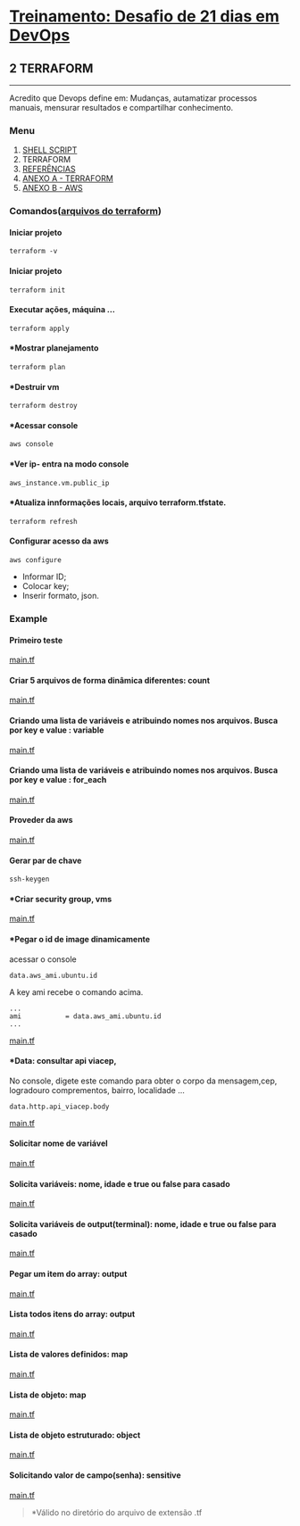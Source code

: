 # [Treinamento: Desafio de 21 dias em DevOps](../../README.md)
## 2 TERRAFORM
<hr>
Acredito que Devops define em: Mudanças, autamatizar processos manuais, mensurar resultados e compartilhar conhecimento.

### Menu
1. [SHELL SCRIPT](../shellscript/shellscript.md)
2. TERRAFORM
3. [REFERÊNCIAS](./../credit/credit.md)
4. [ANEXO A - TERRAFORM](../terraform/install/anexo_A_terraform_install.md)
5. [ANEXO B - AWS](../terraform/install/anexo_B_aws_install.md)

### Comandos([arquivos do terraform](example))

#### Iniciar projeto
```
terraform -v
```

#### Iniciar projeto
```
terraform init
```

#### Executar ações, máquina ...
```
terraform apply
```

#### *Mostrar planejamento
```
terraform plan
```

#### *Destruir vm
```
terraform destroy
```

#### *Acessar console
```
aws console
```

#### *Ver ip- entra na modo console
```
aws_instance.vm.public_ip
```

#### *Atualiza innformações locais, arquivo terraform.tfstate.
```
terraform refresh
```

#### Configurar acesso da aws
```
aws configure
```
* Informar ID;
* Colocar key;
* Inserir formato, json.

### Example

#### Primeiro teste
[main.tf](example/1/main.tf)

#### Criar 5 arquivos de forma dinâmica diferentes: count
[main.tf](example/2/main.tf)

#### Criando uma lista de variáveis e atribuindo nomes nos arquivos. Busca por key e value : variable
[main.tf](example/3/main.tf)

#### Criando uma lista de variáveis e atribuindo nomes nos arquivos. Busca por key e value : for_each
[main.tf](example/3/main.tf)

#### Proveder da aws
[main.tf](example/providers/1/main.tf)


#### Gerar par de chave 
```
ssh-keygen
```

#### *Criar security group, vms 

<!-- Pega o conteúdo -->
[main.tf](example/providers/3/main.tf)

#### *Pegar o id de image dinamicamente
acessar o console
```
data.aws_ami.ubuntu.id
```
A key ami recebe o comando acima.
```
...
ami           = data.aws_ami.ubuntu.id
...
```
[main.tf](example/providers/4-data/main.tf)

#### *Data: consultar api viacep,
No console, digete este comando para obter o corpo da mensagem,cep, logradouro comprementos, bairro, localidade ...
```
data.http.api_viacep.body
```
[main.tf](example/providers/4-data/api/main.tf)

#### Solicitar nome de variável
[main.tf](example/5-variaveis/1/main.tf)

#### Solicita variáveis: nome, idade e true ou false para casado
[main.tf](example/5-variaveis/2/main.tf)

#### Solicita variáveis de output(terminal): nome, idade e true ou false para casado 
[main.tf](example/6-output/1/main.tf)


#### Pegar um item do array: output 
[main.tf](example/6-output/2/main.tf)


#### Lista todos itens do array: output 
[main.tf](example/6-output/3/main.tf)


#### Lista de valores definidos: map 
[main.tf](example/6-output/4/main.tf)

#### Lista de objeto: map 
[main.tf](example/6-output/5/main.tf)

#### Lista de objeto estruturado: object 
[main.tf](example/6-output/6/main.tf)

#### Solicitando valor de campo(senha): sensitive
[main.tf](example/6-output/7/main.tf)

>   *Válido no diretório do arquivo de extensão .tf